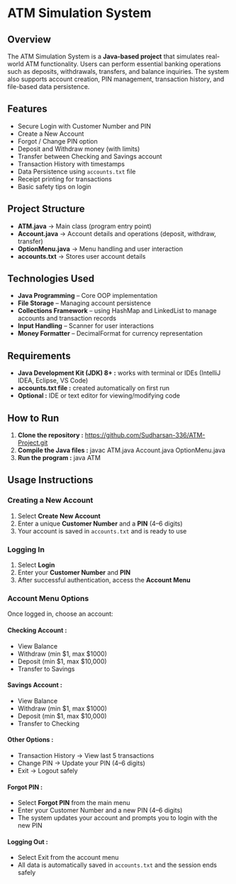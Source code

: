 # ATM Simulation System

## Overview
The ATM Simulation System is a **Java-based project** that simulates real-world ATM functionality. Users can perform essential banking operations such as deposits, withdrawals, transfers, and balance inquiries. The system also supports account creation, PIN management, transaction history, and file-based data persistence.

## Features
- Secure Login with Customer Number and PIN
- Create a New Account  
- Forgot / Change PIN option  
- Deposit and Withdraw money (with limits)  
- Transfer between Checking and Savings account  
- Transaction History with timestamps  
- Data Persistence using `accounts.txt` file  
- Receipt printing for transactions  
- Basic safety tips on login  

## Project Structure
- **ATM.java** → Main class (program entry point)
- **Account.java** → Account details and operations (deposit, withdraw, transfer)
- **OptionMenu.java** → Menu handling and user interaction
- **accounts.txt** → Stores user account details

## Technologies Used
- **Java Programming** – Core OOP implementation
- **File Storage** – Managing account persistence
- **Collections Framework** – using HashMap and LinkedList to manage accounts and transaction records
- **Input Handling** – Scanner for user interactions
- **Money Formatter** – DecimalFormat for currency representation

## Requirements
- **Java Development Kit (JDK) 8+ :** works with terminal or IDEs (IntelliJ IDEA, Eclipse, VS Code)
- **accounts.txt file :** created automatically on first run
- **Optional :** IDE or text editor for viewing/modifying code

## How to Run
1. **Clone the repository :** https://github.com/Sudharsan-336/ATM-Project.git
2. **Compile the Java files :** javac ATM.java Account.java OptionMenu.java
3. **Run the program :** java ATM

## Usage Instructions
### Creating a New Account
1. Select **Create New Account**
2. Enter a unique **Customer Number** and a **PIN** (4–6 digits)
3. Your account is saved in `accounts.txt` and is ready to use

### Logging In
1. Select **Login**
2. Enter your **Customer Number** and **PIN**
3. After successful authentication, access the **Account Menu**

### Account Menu Options
Once logged in, choose an account:

#### Checking Account :
- View Balance
- Withdraw (min $1, max $1000)
- Deposit (min $1, max $10,000)
- Transfer to Savings

#### Savings Account :
- View Balance
- Withdraw (min $1, max $1000)
- Deposit (min $1, max $10,000)
- Transfer to Checking

#### Other Options :
- Transaction History → View last 5 transactions
- Change PIN → Update your PIN (4–6 digits)
- Exit → Logout safely

#### Forgot PIN :
- Select **Forgot PIN** from the main menu
- Enter your Customer Number and a new PIN (4–6 digits)
- The system updates your account and prompts you to login with the new PIN

#### Logging Out :
- Select Exit from the account menu
- All data is automatically saved in `accounts.txt` and the session ends safely





